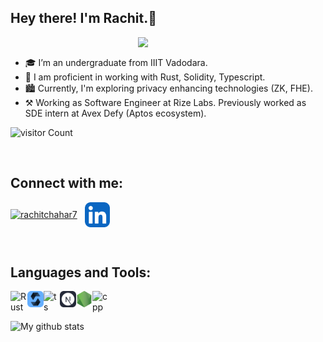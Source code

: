 ## Hey there! I'm Rachit.👋

<img src="https://gifdb.com/images/high/black-clover-yami-sukehiro-talking-33bp3kyhx11mspum.gif" width="300" align='right'>
<br/>

- 🎓 I’m an undergraduate from IIIT Vadodara.
- 💪 I am proficient in working with Rust, Solidity, Typescript.  
- 🏙️ Currently, I'm exploring privacy enhancing technologies (ZK, FHE).
- ⚒️ Working as Software Engineer at Rize Labs. Previously worked as SDE intern at Avex Defy (Aptos ecosystem).

![visitor Count](https://visitor-badge.laobi.icu/badge?page_id=Created-for-a-purpose.Created-for-a-purpose)

<br/>

## Connect with me:
<p align="left">
<a href="[Rachit](https://twitter.com/RachitChahar7)" target="blank"><img align="center" src="https://upload.wikimedia.org/wikipedia/commons/thumb/5/5a/X_icon_2.svg/900px-X_icon_2.svg.png?20231002152819" alt="rachitchahar7" width="40" /></a>&nbsp;&nbsp;
<a href="[Rachit](https://in.linkedin.com/in/rachit-s-197177230)" target="blank"><img align="center" src="https://raw.githubusercontent.com/tandpfun/skill-icons/refs/heads/main/icons/LinkedIn.svg" alt="rachitchahar7" width="40" /></a>
</p>

<br />

## Languages and Tools:

<img align="left" alt="Rust" width="27px" src="https://static-00.iconduck.com/assets.00/rust-icon-2048x2047-5s6wkmk1.png" />
<img align="left" alt="sol" width="26px" src="https://raw.githubusercontent.com/tandpfun/skill-icons/refs/heads/main/icons/Solidity.svg" />
<img align="left" alt="ts" width="26px" src="https://static-00.iconduck.com/assets.00/typescript-icon-icon-2048x2048-2rhh1z66.png" />
<img align="left" alt="next" width="26px" src="https://raw.githubusercontent.com/tandpfun/skill-icons/refs/heads/main/icons/NextJS-Dark.svg" />
<img align="left" alt="Node.js" width="26px" src="https://raw.githubusercontent.com/github/explore/80688e429a7d4ef2fca1e82350fe8e3517d3494d/topics/nodejs/nodejs.png" />
<img align="left" alt="cpp" width="26px" src="https://upload.wikimedia.org/wikipedia/commons/thumb/1/18/ISO_C%2B%2B_Logo.svg/1200px-ISO_C%2B%2B_Logo.svg.png" />

<br/>
<br/>

![My github stats](https://github-readme-stats.vercel.app/api?username=Created-for-a-purpose&show_icons=true&theme=synthwave)
